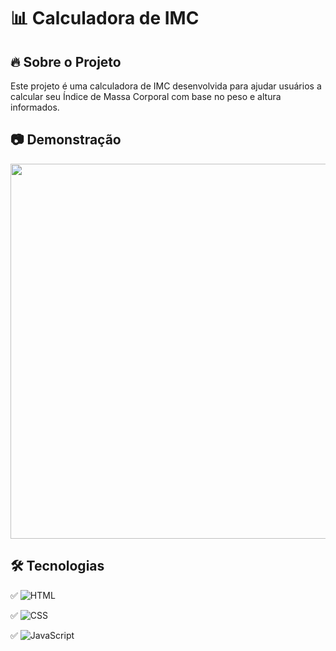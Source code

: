 # 📊 Calculadora de IMC  


## 🔥 Sobre o Projeto  
Este projeto é uma calculadora de IMC desenvolvida para ajudar usuários a calcular seu Índice de Massa Corporal com base no peso e altura informados.  

## 📷 Demonstração  
<img src="img/imc-preview.png" width="600">  

## 🛠 Tecnologias  

✅ ![HTML](https://img.shields.io/badge/HTML5-E34F26?style=for-the-badge&logo=html5&logoColor=white)  

✅ ![CSS](https://img.shields.io/badge/CSS3-1572B6?style=for-the-badge&logo=css3&logoColor=white)  

✅ ![JavaScript](https://img.shields.io/badge/JavaScript-F7DF1E?style=for-the-badge&logo=javascript&logoColor=black)  
